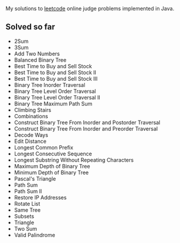 My solutions to [leetcode](http://www.leetcode.com/onlinejudge) online judge problems implemented in Java.

Solved so far
-------------

* 2Sum
* 3Sum
* Add Two Numbers
* Balanced Binary Tree
* Best Time to Buy and Sell Stock
* Best Time to Buy and Sell Stock II
* Best Time to Buy and Sell Stock III
* Binary Tree Inorder Traversal
* Binary Tree Level Order Traversal
* Binary Tree Level Order Traversal II
* Binary Tree Maximum Path Sum
* Climbing Stairs
* Combinations
* Construct Binary Tree From Inorder and Postorder Traversal
* Construct Binary Tree From Inorder and Preorder Traversal
* Decode Ways
* Edit Distance
* Longest Common Prefix
* Longest Consecutive Sequence
* Longest Substring Without Repeating Characters
* Maximum Depth of Binary Tree
* Minimum Depth of Binary Tree
* Pascal's Triangle
* Path Sum
* Path Sum II
* Restore IP Addresses
* Rotate List
* Same Tree
* Subsets
* Triangle
* Two Sum
* Valid Palindrome
